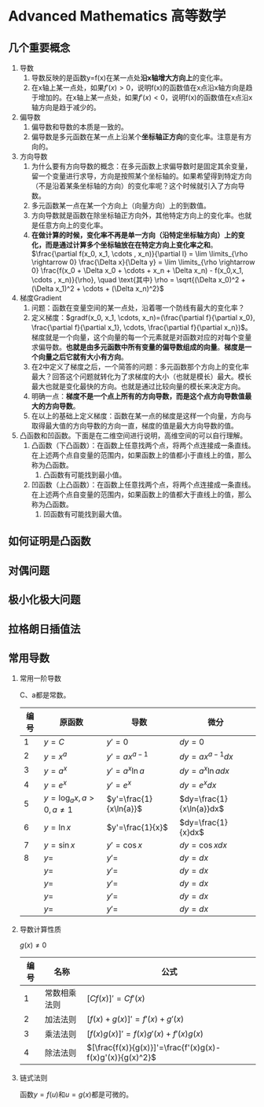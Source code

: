 # Advanced Mathematics 高等数学

## 几个重要概念

1. 导数
   1. 导数反映的是函数y=f(x)在某一点处**沿x轴增大方向上**的变化率。
   2. 在x轴上某一点处，如果$f'(x)>0$，说明f(x)的函数值在x点沿x轴方向是趋于增加的。在x轴上某一点处，如果$f'(x)<0$，说明f(x)的函数值在x点沿x轴方向是趋于减少的。
2. 偏导数
   1. 偏导数和导数的本质是一致的。
   2. 偏导数是多元函数在某一点上沿某个**坐标轴正方向**的变化率。注意是有方向的。
3. 方向导数
   1. 为什么要有方向导数的概念：在多元函数上求偏导数时是固定其余变量，留一个变量进行求导，方向是按照某个坐标轴的。如果希望得到特定方向（不是沿着某条坐标轴的方向）的变化率呢？这个时候就引入了方向导数。
   2. 多元函数某一点在某一个方向上（向量方向）上的到数值。
   3. 方向导数就是函数在除坐标轴正方向外，其他特定方向上的变化率。也就是任意方向上的变化率。
   4. **在做计算的时候，变化率不再是单一方向（沿特定坐标轴方向）上的变化，而是通过计算多个坐标轴放在在特定方向上变化率之和**。$\frac{\partial f(x_0, x_1, \cdots , x_n)}{\partial l} = \lim \limits_{\rho \rightarrow 0} \frac{\Delta x}{\Delta y} = \lim \limits_{\rho \rightarrow 0} \frac{f(x_0 + \Delta x_0 + \cdots + x_n + \Delta x_n) - f(x_0,x_1, \cdots , x_n)}{\rho}, \quad \text{其中} \rho = \sqrt{(\Delta x_0)^2 + (\Delta x_1)^2 + \cdots + (\Delta x_n)^2}$
4. 梯度Gradient
   1. 问题：函数在变量空间的某一点处，沿着哪一个防线有最大的变化率？
   2. 定义梯度：$gradf(x_0, x_1, \cdots, x_n)=(\frac{\partial f}{\partial x_0}, \frac{\partial f}{\partial x_1}, \cdots, \frac{\partial f}{\partial x_n})$。梯度就是一个向量，这个向量的每一个元素就是对函数对应的对每个变量求偏导数。**也就是由多元函数中所有变量的偏导数组成的向量**。**梯度是一个向量之后它就有大小有方向**。
   3. 在2中定义了梯度之后，一个简答的问题：多元函数那个方向上的变化率最大？回答这个问题就转化为了求梯度的大小（也就是模长）最大。模长最大也就是变化最快的方向。也就是通过比较向量的模长来决定方向。
   4. 明确一点：**梯度不是一个点上所有的方向导数，而是这个点方向导数值最大的方向导数**。
   5. 在以上的基础上定义梯度：函数在某一点的梯度是这样一个向量，方向与取得最大值的方向导数的方向一直，梯度的值是最大方向导数的值。
5. 凸函数和凹函数。下面是在二维空间进行说明，高维空间的可以自行理解。
   1. 凸函数（下凸函数）：在函数上任意找两个点，将两个点连接成一条直线。在上述两个点自变量的范围内，如果函数上的值都小于直线上的值，那么称为凸函数。
      1. 凸函数有可能找到最小值。
   2. 凹函数（上凸函数）：在函数上任意找两个点，将两个点连接成一条直线。在上述两个点自变量的范围内，如果函数上的值都大于直线上的值，那么称为凸函数。
      1. 凹函数有可能找到最大值。

## 如何证明是凸函数

## 对偶问题

## 极小化极大问题

## 拉格朗日插值法

## 常用导数

1. 常用一阶导数

   C、a都是常数。

   |编号|原函数|导数|微分|
   |---|---|---|---|
   |1|$y=C$|$y'=0$|$dy=0$|
   |2|$y=x^a$|$y'=ax^{a-1}$|$dy=ax^{a-1}dx$|
   |3|$y=a^x$|$y'=a^x\ln{a}$|$dy=a^x\ln{a}dx$|
   |4|$y=e^x$|$y'=e^x$|$dy=e^xdx$|
   |5|$y=\log_{a}{x},a>0,a\neq 1$|$y'=\frac{1}{x\ln{a}}$|$dy=\frac{1}{x\ln{a}}dx$|
   |6|$y=\ln{x}$|$y'=\frac{1}{x}$|$dy=\frac{1}{x}dx$|
   |7|$y=\sin{x}$|$y'=\cos{x}$|$dy=\cos{x}dx$|
   |8|$y=$|$y'=$|$dy=dx$|
   ||$y=$|$y'=$|$dy=dx$|
   ||$y=$|$y'=$|$dy=dx$|
   ||$y=$|$y'=$|$dy=dx$|
   ||$y=$|$y'=$|$dy=dx$|

2. 导数计算性质

   $g(x)\neq 0$

   |编号|名称|公式|
   |---|---|---|
   |1|常数相乘法则|$[Cf(x)]'=Cf'(x)$|
   |2|加法法则|$[f(x)+g(x)]'=f'(x)+g'(x)$|
   |3|乘法法则|$[f(x)g(x)]'=f(x)g'(x) + f'(x)g(x)$|
   |4|除法法则|$[\frac{f(x)}{g(x)}]'=\frac{f'(x)g(x)-f(x)g'(x)}{g(x)^2}$|

3. 链式法则

   函数$y=f(u)$和$u=g(x)$都是可微的。